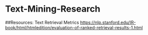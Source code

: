# Text-Mining-Research

##Resources:
Text Retrieval Metrics
https://nlp.stanford.edu/IR-book/html/htmledition/evaluation-of-ranked-retrieval-results-1.html


